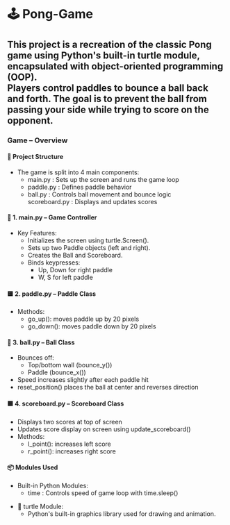 # 🕹️ Pong-Game

<h2>
  <p>This project is a recreation of the classic Pong game using Python's built-in turtle module, encapsulated with object-oriented programming (OOP).<br>
Players control paddles to bounce a ball back and forth. The goal is to prevent the ball from passing your side while trying to score on the opponent.</p>
</h2>
<h3> Game – Overview</h3>
<h4>📁 Project Structure</h4>
<ul>
  <li>The game is split into 4 main components:
    <ul>
      <li>main.py : Sets up the screen and runs the game loop</li>
      <li>paddle.py :	Defines paddle behavior</li>
      <li>ball.py :	Controls ball movement and bounce logic</li>
      <li1>scoreboard.py : Displays and updates scores</li1>
    </ul>
  </li>
</ul>
<h4>📜 1. main.py – Game Controller</h4>
<ul>
  <li>Key Features:
    <ul>
      <li>Initializes the screen using turtle.Screen().</li>
      <li>Sets up two Paddle objects (left and right).</li>
      <li>Creates the Ball and Scoreboard.</li>
      <li>Binds keypresses:
      <ul>
        <li>Up, Down for right paddle</li>
        <li>W, S for left paddle</li>
      </ul>
      </li>
    </ul>
  </li>
</ul>
<h4>🟨 2. paddle.py – Paddle Class</h4>
<ul>
  <li>Methods:
    <ul>
      <li>go_up(): moves paddle up by 20 pixels</li>
      <li>go_down(): moves paddle down by 20 pixels</li>
    </ul>
  </li>
</ul>
<h4>🔴 3. ball.py – Ball Class</h4>
<ul>
  <li>Bounces off:
  <ul>
    <li>Top/bottom wall (bounce_y())</li>
    <li>Paddle (bounce_x())</li>
  </ul>
  </li>
  <li>Speed increases slightly after each paddle hit</li>
  <li>reset_position() places the ball at center and reverses direction</li>
</ul>
<h4>🟩 4. scoreboard.py – Scoreboard Class</h4>
<ul>
  <li>Displays two scores at top of screen</li>
  <li>Updates score display on screen using update_scoreboard()</li>
  <li>Methods:
  <ul>
    <li>l_point(): increases left score</li>
    <li>r_point(): increases right score</li>
  </ul>
  </li>
</ul>
<h4>📦 Modules Used</h4>
<ul>
  <li>Built-in Python Modules:
    <ul>
      <li>time :	Controls speed of game loop with time.sleep()</li>
    </ul>
  </li>
</ul>
<ul>
  <li>🐢 turtle Module:
  <ul>
    <li>Python's built-in graphics library used for drawing and animation.</li>
  </ul>
  </li>
</ul>

